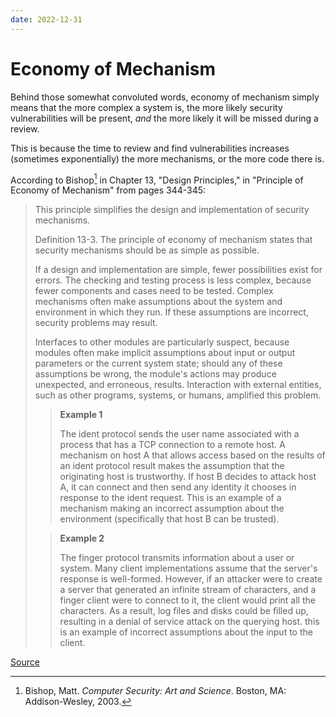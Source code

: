 ```yaml
---
date: 2022-12-31
---
```


Economy of Mechanism
====================

Behind those somewhat convoluted words, economy of mechanism simply means
that the more complex a system is, the more likely security
vulnerabilities will be present, *and* the more likely it will be missed
during a review.

This is because the time to review and find vulnerabilities increases
(sometimes exponentially) the more mechanisms, or the more code there
is.

According to Bishop[^1] in Chapter 13, "Design Principles," in
"Principle of Economy of Mechanism" from pages 344-345:

> This principle simplifies the design and implementation of security
> mechanisms.
>
> Definition 13-3. The principle of economy of mechanism states that
> security mechanisms should be as simple as possible.
>
> If a design and implementation are simple, fewer possibilities exist
> for errors. The checking and testing process is less complex, because
> fewer components and cases need to be tested. Complex mechanisms often
> make assumptions about the system and environment in which they run.
> If these assumptions are incorrect, security problems may result.
>
> Interfaces to other modules are particularly suspect, because modules
> often make implicit assumptions about input or output parameters or
> the current system state; should any of these assumptions be wrong,
> the module's actions may produce unexpected, and erroneous, results.
> Interaction with external entities, such as other programs, systems,
> or humans, amplified this problem.
>
> > **Example 1**
> >
> > The ident protocol sends the user name associated with a process
> > that has a TCP connection to a remote host. A mechanism on host A
> > that allows access based on the results of an ident protocol result
> > makes the assumption that the originating host is trustworthy. If
> > host B decides to attack host A, it can connect and then send any
> > identity it chooses in response to the ident request. This is an
> > example of a mechanism making an incorrect assumption about the
> > environment (specifically that host B can be trusted).
>
> > **Example 2**
> >
> > The finger protocol transmits information about a user or system.
> > Many client implementations assume that the server's response is
> > well-formed. However, if an attacker were to create a server that
> > generated an infinite stream of characters, and a finger client were
> > to connect to it, the client would print all the characters. As a
> > result, log files and disks could be filled up, resulting in a
> > denial of service attack on the querying host. this is an example of
> > incorrect assumptions about the input to the client.

[Source](https://www.cisa.gov/uscert/bsi/articles/knowledge/principles/economy-of-mechanism)

[^1]: Bishop, Matt. *Computer Security: Art and Science*. Boston, MA:
    Addison-Wesley, 2003.
